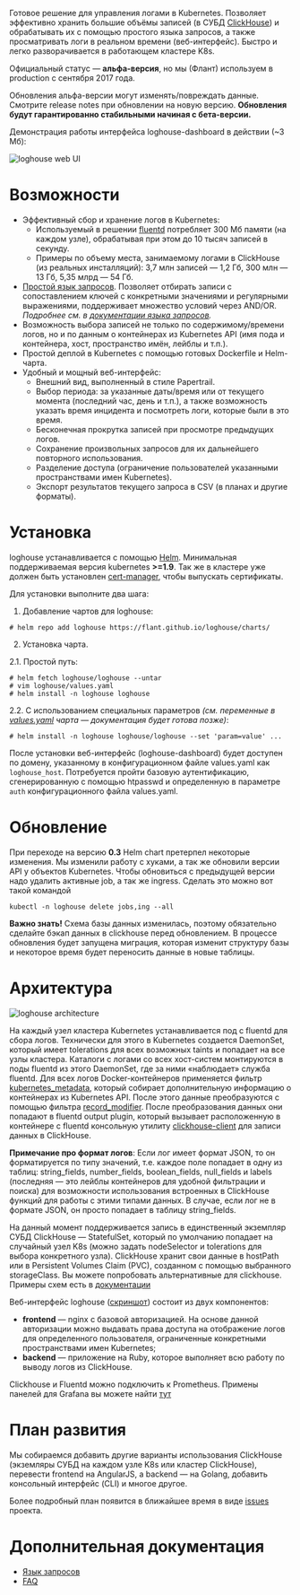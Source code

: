Готовое решение для управления логами в Kubernetes. Позволяет эффективно хранить большие объёмы записей (в СУБД [ClickHouse](https://github.com/yandex/ClickHouse)) и обрабатывать их с помощью простого языка запросов, а также просматривать логи в реальном времени (веб-интерфейс). Быстро и легко разворачивается в работающем кластере K8s.

Официальный статус — **альфа-версия**, но мы (Флант) используем в production с сентября 2017 года.

Обновления альфа-версии могут изменять/повреждать данные. Смотрите release notes при обновлении на новую версию. **Обновления будут гарантированно стабильными начиная с бета-версии.**

Демонстрация работы интерфейса loghouse-dashboard в действии (~3 Мб):

![loghouse web UI](https://cdn.rawgit.com/flant/loghouse/master/docs/web-ui-animated.gif)

# Возможности

* Эффективный сбор и хранение логов в Kubernetes:
  * Используемый в решении [fluentd](https://www.fluentd.org/) потребляет 300 Мб памяти (на каждом узле), обрабатывая при этом до 10 тысяч записей в секунду.
  * Примеры по объему места, занимаемому логами в ClickHouse (из реальных инсталляций): 3,7 млн записей — 1,2 Гб, 300 млн — 13 Гб, 5,35 млрд — 54 Гб.
* [Простой язык запросов](query-language.md). Позволяет отбирать записи с сопоставлением ключей с конкретными значениями и регулярными выражениями, поддерживает множество условий через AND/OR. *Подробнее см. в [документации языка запросов](query-language.md).*
* Возможность выбора записей не только по содержимому/времени логов, но и по данным о контейнерах из Kubernetes API (имя пода и контейнера, хост, пространство имён, лейблы и т.п.).
* Простой деплой в Kubernetes с помощью готовых Dockerfile и Helm-чарта.
* Удобный и мощный веб-интерфейс:
  * Внешний вид, выполненный в стиле Papertrail.
  * Выбор периода: за указанные даты/время или от текущего момента (последний час, день и т.п.), а также возможность указать время инцидента и посмотреть логи, которые были в это время.
  * Бесконечная прокрутка записей при просмотре предыдущих логов.
  * Сохранение произвольных запросов для их дальнейшего повторного использования.
  * Разделение доступа (ограничение пользователей указанными пространствами имен Kubernetes).
  * Экспорт результатов текущего запроса в CSV (в планах и другие форматы).

# Установка

loghouse устанавливается с помощью [Helm](https://github.com/kubernetes/helm). Минимальная поддерживаемая версия kubernetes **>=1.9**. Так же в кластере уже должен быть установлен [cert-manager](https://github.com/jetstack/cert-manager), чтобы выпускать сертификаты.

Для установки выполните два шага:

1. Добавление чартов для loghouse:
```
# helm repo add loghouse https://flant.github.io/loghouse/charts/
```

2. Установка чарта.

2.1. Простой путь:

```
# helm fetch loghouse/loghouse --untar
# vim loghouse/values.yaml
# helm install -n loghouse loghouse
```

2.2. С использованием специальных параметров *(см. переменные в [values.yaml](https://github.com/flant/loghouse/blob/master/charts/loghouse/values.yaml) чарта — документация будет готова позже)*:

```
# helm install -n loghouse loghouse/loghouse --set 'param=value' ...
```

После установки веб-интерфейс (loghouse-dashboard) будет доступен по домену, указанному в конфигурационном файле values.yaml как ```loghouse_host```. Потребуется пройти базовую аутентификацию, сгенерированную с помощью htpasswd и определенную в параметре ```auth``` конфигурационного файла values.yaml.

# Обновление

При переходе на версию **0.3** Helm chart претерпел некоторые изменения. Мы изменили работу с хуками, а так же обновили версии API у объектов Kubernetes. Чтобы обновиться с предыдущей версии надо удалить активные job, а так же ingress. Сделать это можно вот такой командой
```
kubectl -n loghouse delete jobs,ing --all
```

**Важно знать!** Схема базы данных изменилась, поэтому обязательно сделайте бэкап данных в clickhouse перед обновлением. В процессе обновления будет запущена миграция, которая изменит структуру базы и некоторое время будет переносить данные в новые таблицы. 

# Архитектура

![loghouse architecture](docs/architecture.png)

На каждый узел кластера Kubernetes устанавливается под с fluentd для сбора логов. Технически для этого в Kubernetes создается DaemonSet, который имеет tolerations для всех возможных taints и попадает на все узлы кластера. Каталоги с логами со всех хост-систем монтируются в поды fluentd из этого DaemonSet, где за ними «наблюдает» служба fluentd. Для всех логов Docker-контейнеров применяется фильтр [kubernetes_metadata](https://github.com/fabric8io/fluent-plugin-kubernetes_metadata_filter), который собирает дополнительную информацию о контейнерах из Kubernetes API. После этого данные преобразуются с помощью фильтра [record_modifier](https://github.com/repeatedly/fluent-plugin-record-modifier). После преобразования данных они попадают в fluentd output plugin, который вызывает расположенную в контейнере с fluentd консольную утилиту [clickhouse-client](https://clickhouse.yandex/docs/en/interfaces/cli.html) для записи данных в ClickHouse.

**Примечание про формат логов**: Если лог имеет формат JSON, то он форматируется по типу значений, т.е. каждое поле попадает в одну из таблиц: string_fields, number_fields, boolean_fields, null_fields и labels (последняя — это лейблы контейнеров для удобной фильтрации и поиска) для возможности использования встроенных в ClickHouse функций для работы с этими типами данных. В случае, если лог не в формате JSON, он просто попадает в таблицу string_fields.

На данный момент поддерживается запись в единственный экземпляр СУБД ClickHouse — StatefulSet, который по умолчанию попадает на случайный узел K8s (можно задать nodeSelector и tolerations для выбора конкретного узла). ClickHouse хранит свои данные в hostPath или в Persistent Volumes Claim (PVC), созданном с помощью выбранного storageClass. Вы можете попробовать альтернативные для clickhouse. Примеры схем есть в [документации](docs/en/schemas/README.md)

Веб-интерфейс loghouse ([скриншот](docs/loghouse_interface.png)) состоит из двух компонентов:

* **frontend** — nginx с базовой авторизацией. На основе данной авторизации можно выдавать права доступа на отображение логов для определенного пользователя, ограниченные конкретными пространствами имен Kubernetes;
* **backend** — приложение на Ruby, которое выполняет всю работу по выводу логов из ClickHouse.

Clickhouse и Fluentd можно подключить к Prometheus. Примены панелей для Grafana вы можете найти [тут](docs/en/grafana)

# План развития

Мы собираемся добавить другие варианты использования ClickHouse (экземляры СУБД на каждом узле K8s или кластер ClickHouse), перевести frontend на AngularJS, а backend — на Golang, добавить консольный интерфейс (CLI) и многое другое.

Более подробный план появится в ближайшее время в виде [issues](https://github.com/flant/loghouse/issues) проекта.

# Дополнительная документация

* [Язык запросов](query-language.md)
* [FAQ](FAQ.md)
